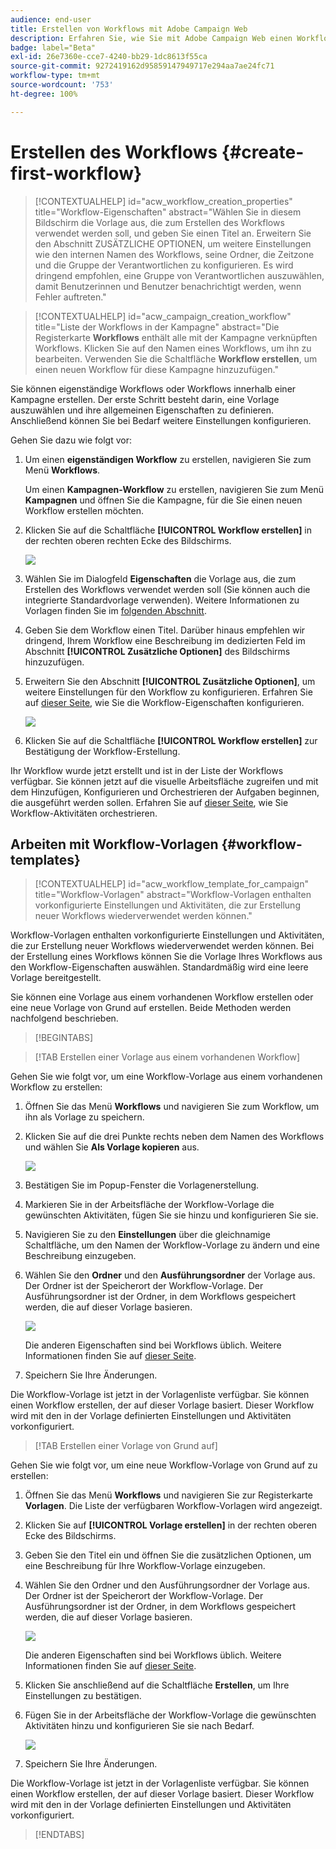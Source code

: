 ```yaml
---
audience: end-user
title: Erstellen von Workflows mit Adobe Campaign Web
description: Erfahren Sie, wie Sie mit Adobe Campaign Web einen Workflow erstellen
badge: label="Beta"
exl-id: 26e7360e-cce7-4240-bb29-1dc8613f55ca
source-git-commit: 9272419162d95859147949717e294aa7ae24fc71
workflow-type: tm+mt
source-wordcount: '753'
ht-degree: 100%

---
```



# Erstellen des Workflows {#create-first-workflow}

>[!CONTEXTUALHELP]
>id="acw_workflow_creation_properties"
>title="Workflow-Eigenschaften"
>abstract="Wählen Sie in diesem Bildschirm die Vorlage aus, die zum Erstellen des Workflows verwendet werden soll, und geben Sie einen Titel an. Erweitern Sie den Abschnitt ZUSÄTZLICHE OPTIONEN, um weitere Einstellungen wie den internen Namen des Workflows, seine Ordner, die Zeitzone und die Gruppe der Verantwortlichen zu konfigurieren. Es wird dringend empfohlen, eine Gruppe von Verantwortlichen auszuwählen, damit Benutzerinnen und Benutzer benachrichtigt werden, wenn Fehler auftreten."


>[!CONTEXTUALHELP]
>id="acw_campaign_creation_workflow"
>title="Liste der Workflows in der Kampagne"
>abstract="Die Registerkarte **Workflows** enthält alle mit der Kampagne verknüpften Workflows. Klicken Sie auf den Namen eines Workflows, um ihn zu bearbeiten. Verwenden Sie die Schaltfläche **Workflow erstellen**, um einen neuen Workflow für diese Kampagne hinzuzufügen."


Sie können eigenständige Workflows oder Workflows innerhalb einer Kampagne erstellen. Der erste Schritt besteht darin, eine Vorlage auszuwählen und ihre allgemeinen Eigenschaften zu definieren. Anschließend können Sie bei Bedarf weitere Einstellungen konfigurieren.

Gehen Sie dazu wie folgt vor:

1. Um einen **eigenständigen Workflow** zu erstellen, navigieren Sie zum Menü **Workflows**.

   Um einen **Kampagnen-Workflow** zu erstellen, navigieren Sie zum Menü **Kampagnen** und öffnen Sie die Kampagne, für die Sie einen neuen Workflow erstellen möchten.

1. Klicken Sie auf die Schaltfläche **[!UICONTROL Workflow erstellen]** in der rechten oberen rechten Ecke des Bildschirms.

   ![](assets/workflow-create.png)

1. Wählen Sie im Dialogfeld **Eigenschaften** die Vorlage aus, die zum Erstellen des Workflows verwendet werden soll (Sie können auch die integrierte Standardvorlage verwenden). Weitere Informationen zu Vorlagen finden Sie im [folgenden Abschnitt](#work-with-workflow-templates-workflow-templates).

1. Geben Sie dem Workflow einen Titel. Darüber hinaus empfehlen wir dringend, Ihrem Workflow eine Beschreibung im dedizierten Feld im Abschnitt **[!UICONTROL Zusätzliche Optionen]** des Bildschirms hinzuzufügen.

1. Erweitern Sie den Abschnitt **[!UICONTROL Zusätzliche Optionen]**, um weitere Einstellungen für den Workflow zu konfigurieren. Erfahren Sie auf [dieser Seite](workflow-settings.md#properties), wie Sie die Workflow-Eigenschaften konfigurieren.

   ![](assets/workflow-additional-options.png)

1. Klicken Sie auf die Schaltfläche **[!UICONTROL Workflow erstellen]** zur Bestätigung der Workflow-Erstellung.

Ihr Workflow wurde jetzt erstellt und ist in der Liste der Workflows verfügbar. Sie können jetzt auf die visuelle Arbeitsfläche zugreifen und mit dem Hinzufügen, Konfigurieren und Orchestrieren der Aufgaben beginnen, die ausgeführt werden sollen. Erfahren Sie auf [dieser Seite](orchestrate-activities.md), wie Sie Workflow-Aktivitäten orchestrieren.

## Arbeiten mit Workflow-Vorlagen {#workflow-templates}


>[!CONTEXTUALHELP]
>id="acw_workflow_template_for_campaign"
>title="Workflow-Vorlagen"
>abstract="Workflow-Vorlagen enthalten vorkonfigurierte Einstellungen und Aktivitäten, die zur Erstellung neuer Workflows wiederverwendet werden können."

Workflow-Vorlagen enthalten vorkonfigurierte Einstellungen und Aktivitäten, die zur Erstellung neuer Workflows wiederverwendet werden können. Bei der Erstellung eines Workflows können Sie die Vorlage Ihres Workflows aus den Workflow-Eigenschaften auswählen. Standardmäßig wird eine leere Vorlage bereitgestellt.

Sie können eine Vorlage aus einem vorhandenen Workflow erstellen oder eine neue Vorlage von Grund auf erstellen. Beide Methoden werden nachfolgend beschrieben.


>[!BEGINTABS]

>[!TAB Erstellen einer Vorlage aus einem vorhandenen Workflow]

Gehen Sie wie folgt vor, um eine Workflow-Vorlage aus einem vorhandenen Workflow zu erstellen:

1. Öffnen Sie das Menü **Workflows** und navigieren Sie zum Workflow, um ihn als Vorlage zu speichern.
1. Klicken Sie auf die drei Punkte rechts neben dem Namen des Workflows und wählen Sie **Als Vorlage kopieren** aus.

   ![](assets/wf-copy-as-template.png)

1. Bestätigen Sie im Popup-Fenster die Vorlagenerstellung.
1. Markieren Sie in der Arbeitsfläche der Workflow-Vorlage die gewünschten Aktivitäten, fügen Sie sie hinzu und konfigurieren Sie sie.
1. Navigieren Sie zu den **Einstellungen** über die gleichnamige Schaltfläche, um den Namen der Workflow-Vorlage zu ändern und eine Beschreibung einzugeben.
1. Wählen Sie den **Ordner** und den **Ausführungsordner** der Vorlage aus. Der Ordner ist der Speicherort der Workflow-Vorlage. Der Ausführungsordner ist der Ordner, in dem Workflows gespeichert werden, die auf dieser Vorlage basieren.

   ![](assets/wf-settings-template.png)

   Die anderen Eigenschaften sind bei Workflows üblich. Weitere Informationen finden Sie auf [dieser Seite](workflow-settings.md#properties).

1. Speichern Sie Ihre Änderungen.

Die Workflow-Vorlage ist jetzt in der Vorlagenliste verfügbar. Sie können einen Workflow erstellen, der auf dieser Vorlage basiert. Dieser Workflow wird mit den in der Vorlage definierten Einstellungen und Aktivitäten vorkonfiguriert.


>[!TAB Erstellen einer Vorlage von Grund auf]


Gehen Sie wie folgt vor, um eine neue Workflow-Vorlage von Grund auf zu erstellen:

1. Öffnen Sie das Menü **Workflows** und navigieren Sie zur Registerkarte **Vorlagen**. Die Liste der verfügbaren Workflow-Vorlagen wird angezeigt.
1. Klicken Sie auf **[!UICONTROL Vorlage erstellen]** in der rechten oberen Ecke des Bildschirms.
1. Geben Sie den Titel ein und öffnen Sie die zusätzlichen Optionen, um eine Beschreibung für Ihre Workflow-Vorlage einzugeben.
1. Wählen Sie den Ordner und den Ausführungsordner der Vorlage aus. Der Ordner ist der Speicherort der Workflow-Vorlage. Der Ausführungsordner ist der Ordner, in dem Workflows gespeichert werden, die auf dieser Vorlage basieren.

   ![](assets/new-wf-template.png)

   Die anderen Eigenschaften sind bei Workflows üblich. Weitere Informationen finden Sie auf [dieser Seite](workflow-settings.md#properties).

1. Klicken Sie anschließend auf die Schaltfläche **Erstellen**, um Ihre Einstellungen zu bestätigen.
1. Fügen Sie in der Arbeitsfläche der Workflow-Vorlage die gewünschten Aktivitäten hinzu und konfigurieren Sie sie nach Bedarf.

   ![](assets/wf-template-activities.png)

1. Speichern Sie Ihre Änderungen.

Die Workflow-Vorlage ist jetzt in der Vorlagenliste verfügbar. Sie können einen Workflow erstellen, der auf dieser Vorlage basiert. Dieser Workflow wird mit den in der Vorlage definierten Einstellungen und Aktivitäten vorkonfiguriert.

>[!ENDTABS]
